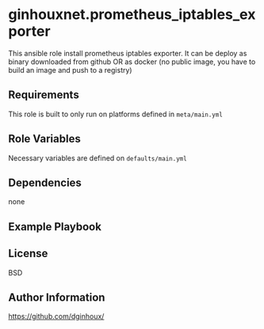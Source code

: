 ginhouxnet.prometheus_iptables_exporter
=========

This ansible role install prometheus iptables exporter.
It can be deploy as binary downloaded from github OR as docker (no public image, you have to build an image and push to a registry)



Requirements
------------

This role is built to only run on platforms defined in `meta/main.yml`


Role Variables
--------------

Necessary variables are defined on `defaults/main.yml`



Dependencies
------------

none

Example Playbook
----------------



License
-------

BSD


Author Information
------------------

https://github.com/dginhoux/


